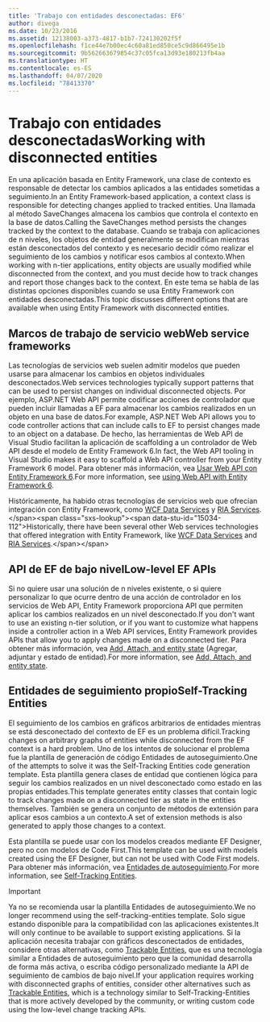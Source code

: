 ```yaml
---
title: 'Trabajo con entidades desconectadas: EF6'
author: divega
ms.date: 10/23/2016
ms.assetid: 12138003-a373-4817-b1b7-724130202f5f
ms.openlocfilehash: f1ce44e7b00ec4c60a81ed850ce5c9d866495e1b
ms.sourcegitcommit: 9b562663679854c37c05fca13d93e180213fb4aa
ms.translationtype: HT
ms.contentlocale: es-ES
ms.lasthandoff: 04/07/2020
ms.locfileid: "78413370"
---
```

# <a name="working-with-disconnected-entities"></a><span data-ttu-id="15034-102">Trabajo con entidades desconectadas</span><span class="sxs-lookup"><span data-stu-id="15034-102">Working with disconnected entities</span></span>
<span data-ttu-id="15034-103">En una aplicación basada en Entity Framework, una clase de contexto es responsable de detectar los cambios aplicados a las entidades sometidas a seguimiento.</span><span class="sxs-lookup"><span data-stu-id="15034-103">In an Entity Framework-based application, a context class is responsible for detecting changes applied to tracked entities.</span></span> <span data-ttu-id="15034-104">Una llamada al método SaveChanges almacena los cambios que controla el contexto en la base de datos.</span><span class="sxs-lookup"><span data-stu-id="15034-104">Calling the SaveChanges method persists the changes tracked by the context to the database.</span></span> <span data-ttu-id="15034-105">Cuando se trabaja con aplicaciones de n niveles, los objetos de entidad generalmente se modifican mientras están desconectados del contexto y es necesario decidir cómo realizar el seguimiento de los cambios y notificar esos cambios al contexto.</span><span class="sxs-lookup"><span data-stu-id="15034-105">When working with n-tier applications, entity objects are usually modified while disconnected from the context, and you must decide how to track changes and report those changes back to the context.</span></span> <span data-ttu-id="15034-106">En este tema se habla de las distintas opciones disponibles cuando se usa Entity Framework con entidades desconectadas.</span><span class="sxs-lookup"><span data-stu-id="15034-106">This topic discusses different options that are available when using Entity Framework with disconnected entities.</span></span>   

## <a name="web-service-frameworks"></a><span data-ttu-id="15034-107">Marcos de trabajo de servicio web</span><span class="sxs-lookup"><span data-stu-id="15034-107">Web service frameworks</span></span>

<span data-ttu-id="15034-108">Las tecnologías de servicios web suelen admitir modelos que pueden usarse para almacenar los cambios en objetos individuales desconectados.</span><span class="sxs-lookup"><span data-stu-id="15034-108">Web services technologies typically support patterns that can be used to persist changes on individual disconnected objects.</span></span> <span data-ttu-id="15034-109">Por ejemplo, ASP.NET Web API permite codificar acciones de controlador que pueden incluir llamadas a EF para almacenar los cambios realizados en un objeto en una base de datos.</span><span class="sxs-lookup"><span data-stu-id="15034-109">For example, ASP.NET Web API allows you to code controller actions that can include calls to EF to persist changes made to an object on a database.</span></span> <span data-ttu-id="15034-110">De hecho, las herramientas de Web API de Visual Studio facilitan la aplicación de scaffolding a un controlador de Web API desde el modelo de Entity Framework 6.</span><span class="sxs-lookup"><span data-stu-id="15034-110">In fact, the Web API tooling in Visual Studio makes it easy to scaffold a Web API controller from your Entity Framework 6 model.</span></span> <span data-ttu-id="15034-111">Para obtener más información, vea [Usar Web API con Entity Framework 6](https://docs.microsoft.com/aspnet/web-api/overview/data/using-web-api-with-entity-framework/).</span><span class="sxs-lookup"><span data-stu-id="15034-111">For more information, see [using Web API with Entity Framework 6](https://docs.microsoft.com/aspnet/web-api/overview/data/using-web-api-with-entity-framework/).</span></span>   

<span data-ttu-id="15034-112">Históricamente, ha habido otras tecnologías de servicios web que ofrecían integración con Entity Framework, como [WCF Data Services](https://docs.microsoft.com/dotnet/framework/data/wcf/create-a-data-service-using-an-adonet-ef-data-wcf) y [RIA Services](https://docs.microsoft.com/previous-versions/dotnet/wcf-ria/ee707344(v=vs.91)).</span><span class="sxs-lookup"><span data-stu-id="15034-112">Historically, there have been several other Web services technologies that offered integration with Entity Framework, like [WCF Data Services](https://docs.microsoft.com/dotnet/framework/data/wcf/create-a-data-service-using-an-adonet-ef-data-wcf) and [RIA Services](https://docs.microsoft.com/previous-versions/dotnet/wcf-ria/ee707344(v=vs.91)).</span></span>

## <a name="low-level-ef-apis"></a><span data-ttu-id="15034-113">API de EF de bajo nivel</span><span class="sxs-lookup"><span data-stu-id="15034-113">Low-level EF APIs</span></span>

<span data-ttu-id="15034-114">Si no quiere usar una solución de n niveles existente, o si quiere personalizar lo que ocurre dentro de una acción de controlador en los servicios de Web API, Entity Framework proporciona API que permiten aplicar los cambios realizados en un nivel desconectado.</span><span class="sxs-lookup"><span data-stu-id="15034-114">If you don't want to use an existing n-tier solution, or if you want to customize what happens inside a controller action in a Web API services, Entity Framework provides APIs that allow you to apply changes made on a disconnected tier.</span></span> <span data-ttu-id="15034-115">Para obtener más información, vea [Add, Attach, and entity state](~/ef6/saving/change-tracking/entity-state.md) (Agregar, adjuntar y estado de entidad).</span><span class="sxs-lookup"><span data-stu-id="15034-115">For more information, see [Add, Attach, and entity state](~/ef6/saving/change-tracking/entity-state.md).</span></span>  

## <a name="self-tracking-entities"></a><span data-ttu-id="15034-116">Entidades de seguimiento propio</span><span class="sxs-lookup"><span data-stu-id="15034-116">Self-Tracking Entities</span></span>  

<span data-ttu-id="15034-117">El seguimiento de los cambios en gráficos arbitrarios de entidades mientras se está desconectado del contexto de EF es un problema difícil.</span><span class="sxs-lookup"><span data-stu-id="15034-117">Tracking changes on arbitrary graphs of entities while disconnected from the EF context is a hard problem.</span></span> <span data-ttu-id="15034-118">Uno de los intentos de solucionar el problema fue la plantilla de generación de código Entidades de autoseguimiento.</span><span class="sxs-lookup"><span data-stu-id="15034-118">One of the attempts to solve it was the Self-Tracking Entities code generation template.</span></span> <span data-ttu-id="15034-119">Esta plantilla genera clases de entidad que contienen lógica para seguir los cambios realizados en un nivel desconectado como estado en las propias entidades.</span><span class="sxs-lookup"><span data-stu-id="15034-119">This template generates entity classes that contain logic to track changes made on a disconnected tier as state in the entities themselves.</span></span> <span data-ttu-id="15034-120">También se genera un conjunto de métodos de extensión para aplicar esos cambios a un contexto.</span><span class="sxs-lookup"><span data-stu-id="15034-120">A set of extension methods is also generated to apply those changes to a context.</span></span>

<span data-ttu-id="15034-121">Esta plantilla se puede usar con los modelos creados mediante EF Designer, pero no con modelos de Code First.</span><span class="sxs-lookup"><span data-stu-id="15034-121">This template can be used with models created using the EF Designer, but can not be used with Code First models.</span></span> <span data-ttu-id="15034-122">Para obtener más información, vea [Entidades de autoseguimiento](self-tracking-entities/index.md).</span><span class="sxs-lookup"><span data-stu-id="15034-122">For more information, see [Self-Tracking Entities](self-tracking-entities/index.md).</span></span>  

> [!IMPORTANT]
> <span data-ttu-id="15034-123">Ya no se recomienda usar la plantilla Entidades de autoseguimiento.</span><span class="sxs-lookup"><span data-stu-id="15034-123">We no longer recommend using the self-tracking-entities template.</span></span> <span data-ttu-id="15034-124">Solo sigue estando disponible para la compatibilidad con las aplicaciones existentes.</span><span class="sxs-lookup"><span data-stu-id="15034-124">It will only continue to be available to support existing applications.</span></span> <span data-ttu-id="15034-125">Si la aplicación necesita trabajar con gráficos desconectados de entidades, considere otras alternativas, como [Trackable Entities](https://trackableentities.github.io/), que es una tecnología similar a Entidades de autoseguimiento pero que la comunidad desarrolla de forma más activa, o escriba código personalizado mediante la API de seguimiento de cambios de bajo nivel.</span><span class="sxs-lookup"><span data-stu-id="15034-125">If your application requires working with disconnected graphs of entities, consider other alternatives such as [Trackable Entities](https://trackableentities.github.io/), which is a technology similar to Self-Tracking-Entities that is more actively developed by the community, or writing custom code using the low-level change tracking APIs.</span></span>
